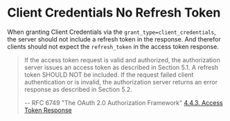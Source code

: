 # Client Credentials No Refresh Token

When granting Client Credentials via the `grant_type=client_credentials`, the server should not include a refresh token in the response. And therefor clients should not expect the `refresh_token` in the access token response.

> If the access token request is valid and authorized, the
> authorization server issues an access token as described in
> Section 5.1.  A refresh token SHOULD NOT be included.  If the request
> failed client authentication or is invalid, the authorization server
> returns an error response as described in Section 5.2.
>
> -- RFC 6749 "The OAuth 2.0 Authorization Framework" [4.4.3.  Access Token Response](https://www.rfc-editor.org/rfc/rfc6749#section-4.4.3)
